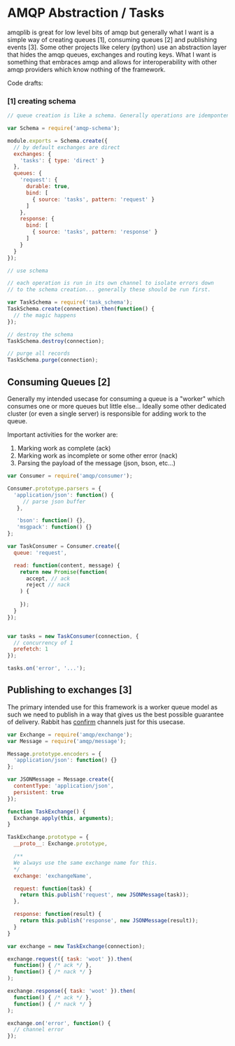 # AMQP Abstraction / Tasks

amqplib is great for low level bits of amqp but generally what I want
is a simple way of creating queues [1], consuming queues [2] and
publishing events [3]. Some other projects like celery (python) use an
abstraction layer that hides the amqp queues, exchanges and routing
keys. What I want is something that embraces amqp and allows for
interoperability with other amqp providers which know nothing of the
framework.

Code drafts:

### [1] creating schema
```js
// queue creation is like a schema. Generally operations are idempontent 

var Schema = require('amqp-schema');

module.exports = Schema.create({
  // by default exchanges are direct
  exchanges: {
    'tasks': { type: 'direct' }
  },
  queues: {
    'request': {
      durable: true,
      bind: [
        { source: 'tasks', pattern: 'request' }
      ]
    },
    response: {
      bind: [
        { source: 'tasks', pattern: 'response' }
      ]
    }
  }
});
```

```js
// use schema

// each operation is run in its own channel to isolate errors down
// to the schema creation... generally these should be run first.

var TaskSchema = require('task_schema');
TaskSchema.create(connection).then(function() {
  // the magic happens
});

// destroy the schema
TaskSchema.destroy(connection);

// purge all records
TaskSchema.purge(connection);
```

## Consuming Queues [2]

Generally my intended usecase for consuming a queue is a "worker"
which consumes one or more queues but little else... Ideally some 
other dedicated cluster (or even a single server) is responsible for
adding work to the queue.

Important activities for the worker are:

1. Marking work as complete (ack)
2. Marking work as incomplete or some other error (nack)
3. Parsing the payload of the message (json, bson, etc...)


```js
var Consumer = require('amqp/consumer');

Consumer.prototype.parsers = {
  'application/json': function() {
     // parse json buffer
   },

   'bson': function() {},
   'msgpack': function() {}
};

var TaskConsumer = Consumer.create({
  queue: 'request',

  read: function(content, message) {
    return new Promise(function(
      accept, // ack
      reject // nack
    ) {
      
    });
  }
});


var tasks = new TaskConsumer(connection, {
  // concurrency of 1
  prefetch: 1
});

tasks.on('error', '...');

```
## Publishing to exchanges [3]

The primary intended use for this framework is a worker queue model as
such we need to publish in a way that gives us the best possible
guarantee of delivery. Rabbit has [confirm](http://www.rabbitmq.com/confirms.html) channels just for this
usecase.

```js
var Exchange = require('amqp/exchange');
var Message = require('amqp/message');

Message.prototype.encoders = {
  'application/json': function() {}
};

var JSONMessage = Message.create({
  contentType: 'application/json',
  persistent: true
});

function TaskExchange() {
  Exchange.apply(this, arguments);
}

TaskExchange.prototype = {
  __proto__: Exchange.prototype,

  /**
  We always use the same exchange name for this.
  */
  exchange: 'exchangeName',

  request: function(task) {
    return this.publish('request', new JSONMessage(task));
  },

  response: function(result) {
    return this.publish('response', new JSONMessage(result));
  }
}

var exchange = new TaskExchange(connection);

exchange.request({ task: 'woot' }).then(
  function() { /* ack */ },
  function() { /* nack */ }
);

exchange.response({ task: 'woot' }).then(
  function() { /* ack */ },
  function() { /* nack */ }
);

exchange.on('error', function() {
  // channel error
});
```
